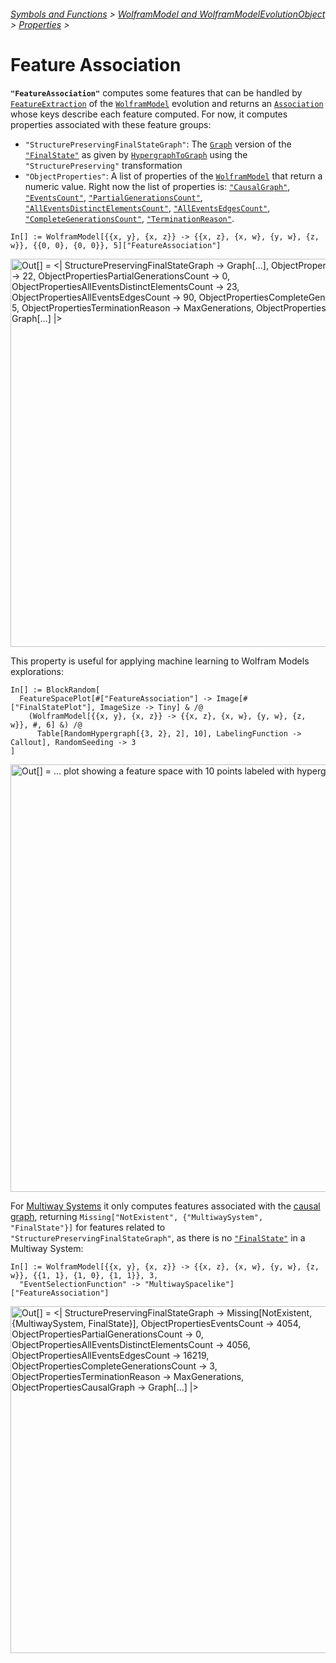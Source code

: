 ###### [Symbols and Functions](/README.md#symbols-and-functions) > [WolframModel and WolframModelEvolutionObject](../WolframModelAndWolframModelEvolutionObject.md) > [Properties](../WolframModelAndWolframModelEvolutionObject.md#properties) >

# Feature Association

**`"FeatureAssociation"`** computes some features that can be handled by
[`FeatureExtraction`](https://reference.wolfram.com/language/ref/FeatureExtraction.html)
of the [`WolframModel`](/Documentation/SymbolsAndFunctions/WolframModelAndWolframModelEvolutionObject/WolframModelAndWolframModelEvolutionObject.md)
evolution and returns
an [`Association`](https://reference.wolfram.com/language/ref/Association.html) whose keys describe each feature
computed.
For now, it computes properties associated with these feature groups:

- `"StructurePreservingFinalStateGraph"`: The [`Graph`](https://reference.wolfram.com/language/ref/Graph.html)
version of
the [`"FinalState"`](/Documentation/SymbolsAndFunctions/WolframModelAndWolframModelEvolutionObject/Properties/States.md)
as given by [`HypergraphToGraph`](/Documentation/SymbolsAndFunctions/UtilityFunctions/HypergraphToGraph.md) using the
`"StructurePreserving"` transformation
- `"ObjectProperties"`: A list of properties of the [`WolframModel`](/Documentation/SymbolsAndFunctions/WolframModelAndWolframModelEvolutionObject/WolframModelAndWolframModelEvolutionObject.md)
that return a numeric value. Right now the list of properties is:
[`"CausalGraph"`](/Documentation/SymbolsAndFunctions/WolframModelAndWolframModelEvolutionObject/Properties/CausalGraphs.md),
[`"EventsCount"`](/Documentation/SymbolsAndFunctions/WolframModelAndWolframModelEvolutionObject/Properties/EventCounts.md),
[`"PartialGenerationsCount"`](/Documentation/SymbolsAndFunctions/WolframModelAndWolframModelEvolutionObject/Properties/GenerationCounts.md),
[`"AllEventsDistinctElementsCount"`](/Documentation/SymbolsAndFunctions/WolframModelAndWolframModelEvolutionObject/Properties/TotalElementCounts.md),
[`"AllEventsEdgesCount"`](/Documentation/SymbolsAndFunctions/WolframModelAndWolframModelEvolutionObject/Properties/TotalElementCounts.md),
[`"CompleteGenerationsCount"`](/Documentation/SymbolsAndFunctions/WolframModelAndWolframModelEvolutionObject/Properties/GenerationCounts.md),
[`"TerminationReason"`](/Documentation/SymbolsAndFunctions/WolframModelAndWolframModelEvolutionObject/Properties/TerminationReason.md).

```wl
In[] := WolframModel[{{x, y}, {x, z}} -> {{x, z}, {x, w}, {y, w}, {z, w}}, {{0, 0}, {0, 0}}, 5]["FeatureAssociation"]
```

<img src="/Documentation/Images/FeatureAssociationExampleSingleHistory.png"
     width="621.0"
     alt="Out[] = <|
       StructurePreservingFinalStateGraph -> Graph[...],
       ObjectPropertiesEventsCount -> 22,
       ObjectPropertiesPartialGenerationsCount -> 0,
       ObjectPropertiesAllEventsDistinctElementsCount -> 23,
       ObjectPropertiesAllEventsEdgesCount -> 90,
       ObjectPropertiesCompleteGenerationsCount -> 5,
       ObjectPropertiesTerminationReason -> MaxGenerations,
       ObjectPropertiesCausalGraph -> Graph[...]
     |>">

This property is useful for applying machine learning to Wolfram Models explorations:

```wl
In[] := BlockRandom[
  FeatureSpacePlot[#["FeatureAssociation"] -> Image[#["FinalStatePlot"], ImageSize -> Tiny] & /@
    (WolframModel[{{x, y}, {x, z}} -> {{x, z}, {x, w}, {y, w}, {z, w}}, #, 6] &) /@
      Table[RandomHypergraph[{3, 2}, 2], 10], LabelingFunction -> Callout], RandomSeeding -> 3
]
```

<img src="/Documentation/Images/FeatureAssociationFeatureSpacePlot.png"
     width="684.6"
     alt="Out[] = ... plot showing a feature space with 10 points labeled with hypergraph plots ...">

For [Multiway Systems](/Documentation/SymbolsAndFunctions/WolframModelAndWolframModelEvolutionObject/Properties/MultiwayQ.md)
it only computes features associated with
the [causal graph](/Documentation/SymbolsAndFunctions/WolframModelAndWolframModelEvolutionObject/Properties/CausalGraphs.md),
returning `Missing["NotExistent", {"MultiwaySystem", "FinalState"}]` for features related to
`"StructurePreservingFinalStateGraph"`, as there is
no [`"FinalState"`](/Documentation/SymbolsAndFunctions/WolframModelAndWolframModelEvolutionObject/Properties/States.md)
in a Multiway System:

```wl
In[] := WolframModel[{{x, y}, {x, z}} -> {{x, z}, {x, w}, {y, w}, {z, w}}, {{1, 1}, {1, 0}, {1, 1}}, 3,
  "EventSelectionFunction" -> "MultiwaySpacelike"]["FeatureAssociation"]
```

<img src="/Documentation/Images/FeatureAssociationExampleMultihistory.png"
     width="555.0"
     alt="Out[] = <|
       StructurePreservingFinalStateGraph -> Missing[NotExistent, {MultiwaySystem, FinalState}],
       ObjectPropertiesEventsCount -> 4054,
       ObjectPropertiesPartialGenerationsCount -> 0,
       ObjectPropertiesAllEventsDistinctElementsCount -> 4056,
       ObjectPropertiesAllEventsEdgesCount -> 16219,
       ObjectPropertiesCompleteGenerationsCount -> 3,
       ObjectPropertiesTerminationReason -> MaxGenerations,
       ObjectPropertiesCausalGraph -> Graph[...]
     |>">
